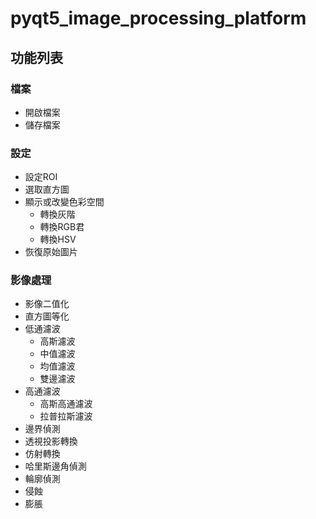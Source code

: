 # pyqt5_image_processing_platform
## 功能列表
### 檔案
+ 開啟檔案
+ 儲存檔案
### 設定
+ 設定ROI
+ 選取直方圖
+ 顯示或改變色彩空間
  - 轉換灰階
  - 轉換RGB君
  + 轉換HSV
+ 恢復原始圖片
### 影像處理
+ 影像二值化
+ 直方圖等化
+ 低通濾波
  + 高斯濾波
  + 中值濾波
  + 均值濾波
  + 雙邊濾波
+ 高通濾波
  + 高斯高通濾波
  + 拉普拉斯濾波
+ 邊界偵測
+ 透視投影轉換
+ 仿射轉換
+ 哈里斯邊角偵測
+ 輪廓偵測
+ 侵蝕
+ 膨脹
